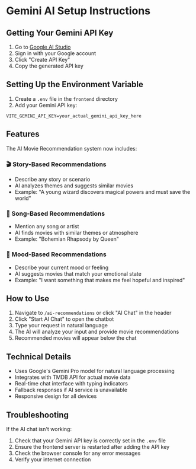 # Gemini AI Setup Instructions

## Getting Your Gemini API Key

1. Go to [Google AI Studio](https://makersuite.google.com/app/apikey)
2. Sign in with your Google account
3. Click "Create API Key"
4. Copy the generated API key

## Setting Up the Environment Variable

1. Create a `.env` file in the `frontend` directory
2. Add your Gemini API key:

```env
VITE_GEMINI_API_KEY=your_actual_gemini_api_key_here
```

## Features

The AI Movie Recommendation system now includes:

### 🎬 Story-Based Recommendations
- Describe any story or scenario
- AI analyzes themes and suggests similar movies
- Example: "A young wizard discovers magical powers and must save the world"

### 🎵 Song-Based Recommendations  
- Mention any song or artist
- AI finds movies with similar themes or atmosphere
- Example: "Bohemian Rhapsody by Queen"

### 💭 Mood-Based Recommendations
- Describe your current mood or feeling
- AI suggests movies that match your emotional state
- Example: "I want something that makes me feel hopeful and inspired"

## How to Use

1. Navigate to `/ai-recommendations` or click "AI Chat" in the header
2. Click "Start AI Chat" to open the chatbot
3. Type your request in natural language
4. The AI will analyze your input and provide movie recommendations
5. Recommended movies will appear below the chat

## Technical Details

- Uses Google's Gemini Pro model for natural language processing
- Integrates with TMDB API for actual movie data
- Real-time chat interface with typing indicators
- Fallback responses if AI service is unavailable
- Responsive design for all devices

## Troubleshooting

If the AI chat isn't working:
1. Check that your Gemini API key is correctly set in the `.env` file
2. Ensure the frontend server is restarted after adding the API key
3. Check the browser console for any error messages
4. Verify your internet connection




